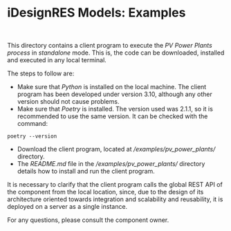 # iDesignRES Models: Examples

&nbsp;

This directory contains a client program to execute the *PV Power Plants process* in *standalone* mode. This is, the code can be downloaded, installed and executed in any local terminal.

The steps to follow are:

- Make sure that *Python* is installed on the local machine. The client program has been developed under version 3.10, although any other version should not cause problems.
- Make sure that *Poetry* is installed. The version used was 2.1.1, so it is recommended to use the same version. It can be checked with the command:
```
poetry --version
```

- Download the client program, located at */examples/pv_power_plants/* directory.
- The *README.md* file in the */examples/pv_power_plants/* directory details how to install and run the client program.

It is necessary to clarify that the client program calls the global REST API of the component from the local location, since, due to the design of its architecture oriented towards integration and scalability and reusability, it is deployed on a server as a single instance.

For any questions, please consult the component owner.